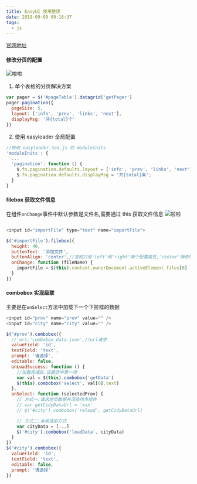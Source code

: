 ```yaml
---
title: EasyUI 使用整理
date: 2019-09-09 09:16:37
tags:
  - js
---
```


[官网地址](http://www.jeasyui.net/)

<!--more-->

<!-- #### 数据表格 -->

#### 修改分页的配置

![啦啦](/images/easyui-pagination.png?width=10)

1. 单个表格的分页解决方案

```javascript
var pager = $('#pageTable').datagrid('getPager')
pager.pagination({
  pageSize: 5,
  layout: ['info', 'prev', 'links', 'next'],
  displayMsg: '共{total}个'
})
```

2. 使用 easyloader 全局配置

```javascript
//修改 easyloader.sea.js 的 moduleInits
'moduleInits': {
  ...
  'pagination': function () {
    $.fn.pagination.defaults.layout = ['info', 'prev', 'links', 'next'];
    $.fn.pagination.defaults.displayMsg = '共{total}条';
  }
}

```

#### filebox 获取文件信息

在组件`onChange`事件中默认参数是文件名,需要通过 this 获取文件信息
![啦啦](/images/easyui-filebox.png)

```javascript

<input id="importFile" type="text" name="importFile">

$('#importFile').filebox({
  height: 40,
  buttonText: '添加文件',
  buttonAlign: 'center',//官网只有'left'和'right'两个配置属性,'center'神奇的可以达到图示效果,对优化样式很友好
  onChange: function (fileName) {
    importFile = $(this).context.ownerDocument.activeElement.files[0]
  }
})

```

#### combobox 实现级联

主要是在`onSelect`方法中加载下一个下拉框的数据

```javascript
<input id="prov" name="prov" value="" />
<input id="city" name="city" value="" />

$('#prov').combobox({
  // url:'combobox_data.json',//url请求
  valueField: 'id',
  textField: 'text',
  prompt: '请选择',
  editable: false,
  onLoadSuccess: function () {
    //加载完成后,设置选中第一项
    var val = $(this).combobox('getData')
    $(this).combobox('select', val[0].text)
  },
  onSelect: function (selectedProv) {
    // 方式一:请求地市数据并渲染地市组件
    // var getCidyDataUrl = 'xxx'
    // $('#city').combobox('reload', getCidyDataUrl)

    // 方式二:本地渲染方式
    var cityData = [...]
    $('#city').combobox('loadData', cityData)
  }
})
$('#city').combobox({
  valueField: 'id',
  textField: 'text',
  editable: false,
  prompt: '请选择'
})

```
